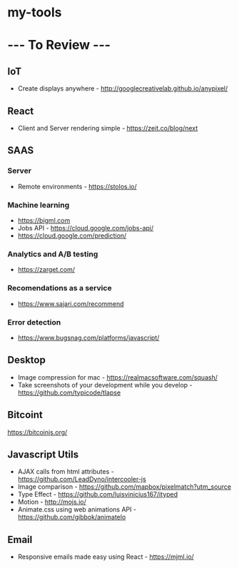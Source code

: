 # my-tools

# --- To Review ---

## IoT
  - Create displays anywhere - http://googlecreativelab.github.io/anypixel/

## React
  - Client and Server rendering simple - https://zeit.co/blog/next

## SAAS

  ### Server

  - Remote environments - https://stolos.io/

  ### Machine learning
  - https://bigml.com
  - Jobs API - https://cloud.google.com/jobs-api/
  - https://cloud.google.com/prediction/

  ### Analytics and A/B testing

  - https://zarget.com/

  ### Recomendations as a service

  - https://www.sajari.com/recommend
  
  ### Error detection
  
  - https://www.bugsnag.com/platforms/javascript/


## Desktop

  - Image compression for mac - https://realmacsoftware.com/squash/
  - Take screenshots of your development while you develop - https://github.com/typicode/tlapse
  
## Bitcoint

  https://bitcoinjs.org/


## Javascript Utils

  - AJAX calls from html attributes - https://github.com/LeadDyno/intercooler-js
  - Image comparison - https://github.com/mapbox/pixelmatch?utm_source
  - Type Effect - https://github.com/luisvinicius167/ityped
  - Motion - http://mojs.io/
  - Animate.css using web animations API - https://github.com/gibbok/animatelo

## Email
  - Responsive emails made easy using React - https://mjml.io/
